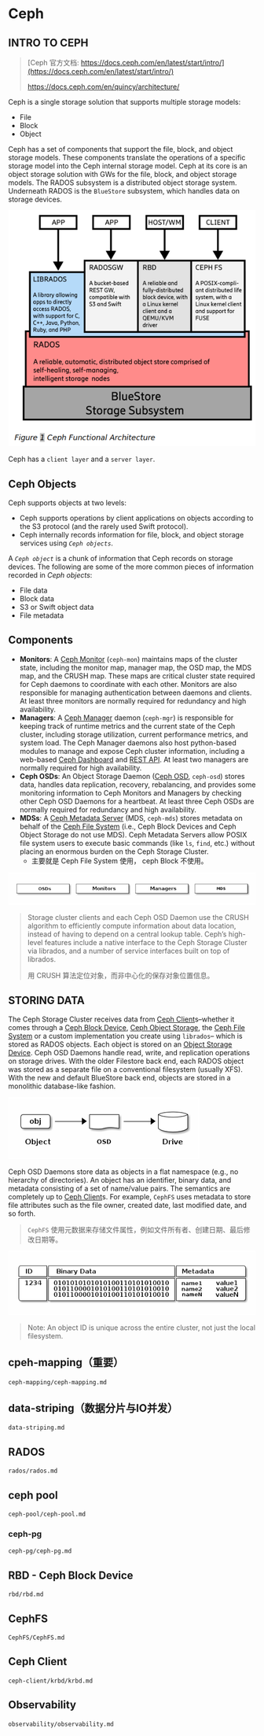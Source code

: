 # Ceph

## INTRO TO CEPH

> [Ceph 官方文档: https://docs.ceph.com/en/latest/start/intro/](https://docs.ceph.com/en/latest/start/intro/)
>
> https://docs.ceph.com/en/quincy/architecture/



Ceph is a single storage solution that supports multiple storage models:

- File
- Block
- Object

Ceph has a set of components that support the file, block, and object storage models. These components translate the operations of a specific storage model into the Ceph internal storage model. Ceph at its core is an object storage solution with GWs for the file, block, and object storage models. The RADOS subsystem is a distributed object storage system. Underneath RADOS is the `BlueStore` subsystem, which handles data on storage devices.

![image-20220722113057267](ceph.assets/image-20220722113057267.png)

Ceph has a `client layer` and a `server layer`.



## Ceph Objects

Ceph supports objects at two levels:

- Ceph supports operations by client applications on objects according to the S3 protocol (and the rarely used Swift protocol).
- Ceph internally records information for file, block, and object storage services using *`Ceph objects`*.

A *`Ceph object`* is a chunk of information that Ceph records on storage devices. The following are some of the more common pieces of information recorded in *Ceph objects*:

- File data
- Block data
- S3 or Swift object data
- File metadata

## Components

- **Monitors**: A [Ceph Monitor](https://docs.ceph.com/en/latest/glossary/#term-Ceph-Monitor) (`ceph-mon`) maintains maps of the cluster state, including the monitor map, manager map, the OSD map, the MDS map, and the CRUSH map. These maps are critical cluster state required for Ceph daemons to coordinate with each other. Monitors are also responsible for managing authentication between daemons and clients. At least three monitors are normally required for redundancy and high availability.
- **Managers**: A [Ceph Manager](https://docs.ceph.com/en/latest/glossary/#term-Ceph-Manager) daemon (`ceph-mgr`) is responsible for keeping track of runtime metrics and the current state of the Ceph cluster, including storage utilization, current performance metrics, and system load. The Ceph Manager daemons also host python-based modules to manage and expose Ceph cluster information, including a web-based [Ceph Dashboard](https://docs.ceph.com/en/latest/mgr/dashboard/#mgr-dashboard) and [REST API](https://docs.ceph.com/en/latest/mgr/restful). At least two managers are normally required for high availability.
- **Ceph OSDs**: An Object Storage Daemon ([Ceph OSD](https://docs.ceph.com/en/latest/glossary/#term-Ceph-OSD), `ceph-osd`) stores data, handles data replication, recovery, rebalancing, and provides some monitoring information to Ceph Monitors and Managers by checking other Ceph OSD Daemons for a heartbeat. At least three Ceph OSDs are normally required for redundancy and high availability.
- **MDSs**: A [Ceph Metadata Server](https://docs.ceph.com/en/latest/glossary/#term-Ceph-Metadata-Server) (MDS, `ceph-mds`) stores metadata on behalf of the [Ceph File System](https://docs.ceph.com/en/latest/glossary/#term-Ceph-File-System) (i.e., Ceph Block Devices and Ceph Object Storage do not use MDS). Ceph Metadata Servers allow POSIX file system users to execute basic commands (like `ls`, `find`, etc.) without placing an enormous burden on the Ceph Storage Cluster.
  - 主要就是 Ceph File System 使用， ceph Block 不使用。




![img](ceph.assets/ditaa-d2b26e342975602e1fa43df2b5dd836dffcdd598.png)



> Storage cluster clients and each Ceph OSD Daemon use the CRUSH algorithm to efficiently compute information about data location, instead of having to depend on a central lookup table. Ceph’s high-level features include a native interface to the Ceph Storage Cluster via librados, and a number of service interfaces built on top of librados.
>
> 用 CRUSH 算法定位对象，而非中心化的保存对象位置信息。





## STORING DATA

The Ceph Storage Cluster receives data from [Ceph Client](https://docs.ceph.com/en/quincy/glossary/#term-Ceph-Client)s–whether it comes through a [Ceph Block Device](https://docs.ceph.com/en/quincy/glossary/#term-Ceph-Block-Device), [Ceph Object Storage](https://docs.ceph.com/en/quincy/glossary/#term-Ceph-Object-Storage), the [Ceph File System](https://docs.ceph.com/en/quincy/glossary/#term-Ceph-File-System) or a custom implementation you create using `librados`– which is stored as RADOS objects. Each object is stored on an [Object Storage Device](https://docs.ceph.com/en/quincy/glossary/#term-Object-Storage-Device). Ceph OSD Daemons handle read, write, and replication operations on storage drives. With the older Filestore back end, each RADOS object was stored as a separate file on a conventional filesystem (usually XFS). With the new and default BlueStore back end, objects are stored in a monolithic database-like fashion.

![img](ceph.assets/ditaa-5a530b3e0aa89fe9a98cf60e943996ec43461eb9.png)



Ceph OSD Daemons store data as objects in a flat namespace (e.g., no hierarchy of directories). An object has an identifier, binary data, and metadata consisting of a set of name/value pairs. The semantics are completely up to [Ceph Client](https://docs.ceph.com/en/quincy/glossary/#term-Ceph-Client)s. For example, `CephFS` uses metadata to store file attributes such as the file owner, created date, last modified date, and so forth.

> `CephFS` 使用元数据来存储文件属性，例如文件所有者、创建日期、最后修改日期等。

![img](ceph.assets/ditaa-b363b88681891164d307a947109a7d196e259dc8.png)

> Note: An object ID is unique across the entire cluster, not just the local filesystem.





## cpeh-mapping（重要）

```{toctree}
ceph-mapping/ceph-mapping.md
```



## data-striping（数据分片与IO并发）
```{toctree}
data-striping.md
```


## RADOS

```{toctree}
rados/rados.md
```

## ceph pool
```{toctree}
ceph-pool/ceph-pool.md
```


### ceph-pg
```{toctree}
ceph-pg/ceph-pg.md
```

## RBD - Ceph Block Device
```{toctree}
rbd/rbd.md
```

## CephFS
```{toctree}
CephFS/CephFS.md
```


## Ceph Client

```{toctree}
ceph-client/krbd/krbd.md
```

## Observability

```{toctree}
observability/observability.md
```
